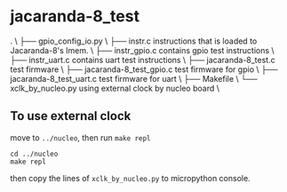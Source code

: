 # jacaranda-8_test

. \\
├── gpio_config_io.py \\
├── instr.c instructions that is loaded to Jacaranda-8's Imem. \\
├── instr_gpio.c contains gpio test instructions \\
├── instr_uart.c contains uart test instructions \\
├── jacaranda-8_test.c test firmware \\
├── jacaranda-8_test_gpio.c test firmware for gpio \\
├── jacaranda-8_test_uart.c test firmware for uart \\
├── Makefile \\
└── xclk_by_nucleo.py using external clock by nucleo board \\

## To use external clock
move to `../nucleo`, then run `make repl`

```
cd ../nucleo
make repl
```

then copy the lines of `xclk_by_nucleo.py` to micropython console.

